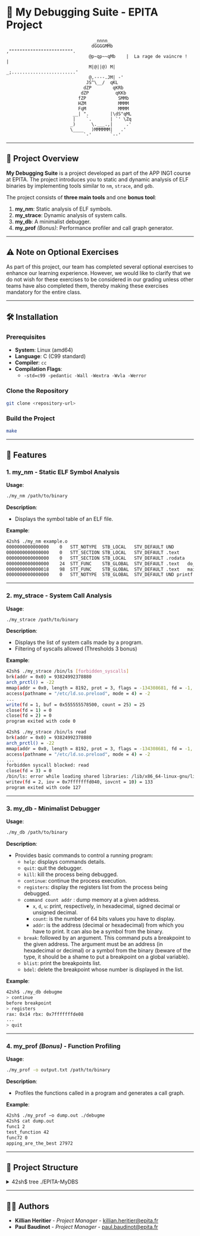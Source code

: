 # 🚀 My Debugging Suite - EPITA Project
```
                                 _nnnn_                      
                                dGGGGMMb     ,"""""""""""""""""""""""".
                               @p~qp~~qMb    |  La rage de vaincre !  |
                               M|@||@) M|   _;........................'
                               @,----.JM| -'
                              JS^\__/  qKL
                             dZP        qKRb
                            dZP          qKKb
                           fZP            SMMb
                           HZM            MMMM
                           FqM            MMMM
                         __| ".        |\dS"qML
                         |    `.       | `' \Zq
                        _)      \.___.,|     .'
                        \____   )MMMMMM|   .'
                             `-'       `--'
```

---

## 📖 Project Overview

**My Debugging Suite** is a project developed as part of the APP ING1 course at EPITA. The project introduces you to static and dynamic analysis of ELF binaries by implementing tools similar to `nm`, `strace`, and `gdb`.

The project consists of **three main tools** and one **bonus tool**:
1. **my_nm**: Static analysis of ELF symbols.
2. **my_strace**: Dynamic analysis of system calls.
3. **my_db**: A minimalist debugger.
4. **my_prof** *(Bonus)*: Performance profiler and call graph generator.

---

## ⚠️  Note on Optional Exercises

As part of this project, our team has completed several optional exercises to enhance our learning experience. However, we would like to clarify that we do not wish for these exercises to be considered in our grading unless other teams have also completed them, thereby making these exercises mandatory for the entire class.

---

## 🛠️ Installation

### Prerequisites

- **System**: Linux (amd64)
- **Language**: C (C99 standard)
- **Compiler**: `cc`
- **Compilation Flags**:
    - `-std=c99 -pedantic -Wall -Wextra -Wvla -Werror`

### Clone the Repository

```bash
git clone <repository-url>
```

### Build the Project

```bash
make
```

---

## 🚀 Features

### 1. **my_nm** - Static ELF Symbol Analysis
**Usage**:
```bash
./my_nm /path/to/binary
```
**Description**:
- Displays the symbol table of an ELF file.

**Example**:
```bash
42sh$ ./my_nm example.o
0000000000000000	0	STT_NOTYPE	STB_LOCAL	STV_DEFAULT	UND
0000000000000000	0	STT_SECTION	STB_LOCAL	STV_DEFAULT	.text
0000000000000000	0	STT_SECTION	STB_LOCAL	STV_DEFAULT	.rodata
0000000000000000	24	STT_FUNC	STB_GLOBAL	STV_DEFAULT	.text	do_calc
0000000000000018	98	STT_FUNC	STB_GLOBAL	STV_DEFAULT	.text	main
0000000000000000	0	STT_NOTYPE	STB_GLOBAL	STV_DEFAULT	UND	printf
```

---

### 2. **my_strace** - System Call Analysis
**Usage**:
```bash
./my_strace /path/to/binary
```
**Description**:
- Displays the list of system calls made by a program.
- Filtering of syscalls allowed (Thresholds 3 bonus)

**Example**:
```bash
42sh$ ./my_strace /bin/ls [forbidden_syscalls]
brk(addr = 0x0) = 93824992378880
arch_prctl() = -22
mmap(addr = 0x0, length = 8192, prot = 3, flags = -134308681, fd = -1, offset = 0) = 140737353854976
access(pathname = "/etc/ld.so.preload", mode = 4) = -2
...
write(fd = 1, buf = 0x555555578500, count = 25) = 25
close(fd = 1) = 0
close(fd = 2) = 0
program exited with code 0
```
```bash
42sh$ ./my_strace /bin/ls read
brk(addr = 0x0) = 93824992378880
arch_prctl() = -22
mmap(addr = 0x0, length = 8192, prot = 3, flags = -134308681, fd = -1, offset = 0) = 140737353854976
access(pathname = "/etc/ld.so.preload", mode = 4) = -2
...
forbidden syscall blocked: read
close(fd = 3) = 0
/bin/ls: error while loading shared libraries: /lib/x86_64-linux-gnu/libselinux.so.1: cannot read file data: Operation not permitted
writev(fd = 2, iov = 0x7fffffffd040, iovcnt = 10) = 133
program exited with code 127
```

---

### 3. **my_db** - Minimalist Debugger
**Usage**:
```bash
./my_db /path/to/binary
```
**Description**:
- Provides basic commands to control a running program:
    - `help`: displays commands details.
    - `quit`: quit the debugger.
    - `kill`: kill the process being debugged.
    - `continue`: continue the process execution.
    - `registers`: display the registers list from the process being debugged.
    - `command count addr` : dump memory at a given address.
      - `x`, `d`, `u`: print, respectively, in hexadecimal, signed decimal or unsigned decimal.
      - `count`: is the number of 64 bits values you have to display.
      - `addr`: is the address (decimal or hexadecimal) from which you have to print. It can also be a symbol from the binary.
    - `break`: followed by an argument. This command puts a breakpoint to the given address. The argument must be an address (in hexadecimal or decimal) or a symbol from the binary (beware of the type, it should be a shame to put a breakpoint on a global variable).
    - `blist`: print the breakpoints list.
    - `bdel`: delete the breakpoint whose number is displayed in the list.

**Example**:
```bash
42sh$ ./my_db debugme
> continue
before breakpoint
> registers
rax: 0x14 rbx: 0x7fffffffde08
...
> quit
```

---

### 4. **my_prof** *(Bonus)* - Function Profiling
**Usage**:
```bash
./my_prof -o output.txt /path/to/binary
```
**Description**:
- Profiles the functions called in a program and generates a call graph.

**Example**:
```bash
42sh$ ./my_prof −o dump.out ./debugme
42sh$ cat dump.out
func1 2
test_function 42
func72 0
apping_are_the_best 27972
```

---

## 📂 Project Structure
<details>
<summary>42sh$ tree ./EPITA-MyDBS</summary>

```bash
mydbs/
├── my_db/
│   ├── Makefile
│   └── src/
│       ├── my_db.c
│       ├── my_db.h
│       ├── commands.c
│       ├── commands.h
│       ├── utils.c
│       └── utils.h
├── my_nm/
│   ├── Makefile
│   └── src/
│       ├── my_nm.c
│       └── my_nm.h
├── my_prof/
│   ├── Makefile
│   └── src/
│       ├── my_prof.c
│       └── my_prof.h
├── my_strace/
│   ├── Makefile
│   └── src/
│       ├── my_strace.c
│       ├── my_strace.h
│       ├── utils.c
│       └── utils.h
├── README.md
└── TODO.md
```
</details>

---

## 👨‍💻 Authors

- **Killian Heritier** - *Project Manager* - [killian.heritier@epita.fr](mailto:killian.heritier@epita.fr)
- **Paul Baudinot** - *Project Manager* - [paul.baudinot@epita.fr](mailto:paul.baudinot@epita.fr)
